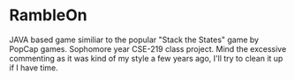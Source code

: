RambleOn
========

JAVA based game similiar to the popular "Stack the States" game by PopCap games. Sophomore year CSE-219 class project. Mind the excessive commenting as it was kind of my style a few years ago, I'll try to clean it up if I have time.


